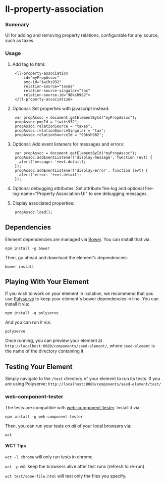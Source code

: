 # ll-property-association

### Summary
UI for adding and removing property relations, configurable for any source, such as taxes.
### Usage
1. Add tag to html:

        <ll-property-association
            id="myPropAssoc"
            pmc-id="iwiks932"
            relation-source="taxes"
            relation-source-singular="tax"
            relation-source-id="98ksh982">
        </ll-property-association>
        
1. Optional: Set properties with javascript instead:

        var propAssoc = document.getElementById("myPropAssoc");
        propAssoc.pmcId = "iwiks932";
        propAssoc.relationSource = "taxes";
        propAssoc.relationSourceSingular = "tax";
        propAssoc.relationSourceId = "98ksh982";
        
1. Optional: Add event listeners for messages and errors:

        var propAssoc = document.getElementById("myPropAssoc");
        propAssoc.addEventListener('display-message', function (evt) {
          alert('message: '+evt.detail);
        });
        propAssoc.addEventListener('display-error', function (evt) {
          alert('error: '+evt.detail);
        });
        
1. Optional debugging attributes: Set attribute fire-log and optional fire-log-name="Property Association UI" to see debugging messages.
1. Display associated properties:

        propAssoc.load();

## Dependencies

Element dependencies are managed via [Bower](http://bower.io/). You can
install that via:

    npm install -g bower

Then, go ahead and download the element's dependencies:

    bower install


## Playing With Your Element

If you wish to work on your element in isolation, we recommend that you use
[Polyserve](https://github.com/PolymerLabs/polyserve) to keep your element's
bower dependencies in line. You can install it via:

    npm install -g polyserve

And you can run it via:

    polyserve

Once running, you can preview your element at
`http://localhost:8080/components/seed-element/`, where `seed-element` is the name of the directory containing it.


## Testing Your Element

Simply navigate to the `/test` directory of your element to run its tests. If
you are using Polyserve: `http://localhost:8080/components/seed-element/test/`

### web-component-tester

The tests are compatible with [web-component-tester](https://github.com/Polymer/web-component-tester).
Install it via:

    npm install -g web-component-tester

Then, you can run your tests on _all_ of your local browsers via:

    wct

#### WCT Tips

`wct -l chrome` will only run tests in chrome.

`wct -p` will keep the browsers alive after test runs (refresh to re-run).

`wct test/some-file.html` will test only the files you specify.
